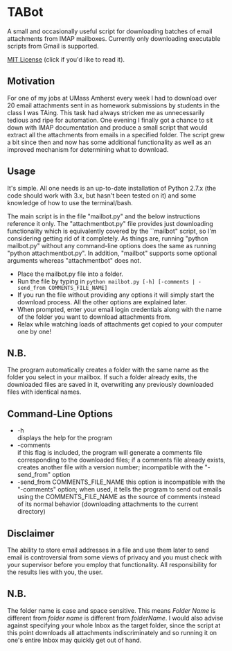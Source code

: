 TABot
==============================
A small and occasionally useful script for downloading batches of email attachments
from IMAP mailboxes. Currently only downloading executable scripts from Gmail is supported.

[MIT License](http://opensource.org/licenses/MIT) (click if you'd like to read
it).


Motivation
------------------------------
For one of my jobs at UMass Amherst every week I had to download over 20 email attachments sent
in as homework submissions by students in the class I was TAing. 
This task had always stricken me as unnecessarily tedious and ripe for automation. 
One evening I finally got a chance to sit down with IMAP documentation and produce a small script
that would extract all the attachments from emails in a specified folder.
The script grew a bit since then and now has some additional functionality as well as an improved
mechanism for determining what to download.

Usage
------------------------------
It's simple. All one needs is an up-to-date installation of Python 2.7.x
(the code should work with 3.x, but hasn't been tested on it) and some
knowledge of how to use the terminal/bash. 

The main script is in the file "mailbot.py" and the below instructions reference it only. 
The "attachmentbot.py" file provides just
downloading functionality which is equivalently covered by the ``mailbot" script,
so I'm considering getting rid of it completely.
As things are, running "python mailbot.py" without any command-line options does the same as running
"python attachmentbot.py".
In addition, "mailbot" supports some optional arguments whereas "attachmentbot" does not.

* Place the mailbot.py file into a folder.
* Run the file by typing in  ```python mailbot.py [-h] [-comments | -send_from COMMENTS_FILE_NAME]```
* If you run the file without providing any options it will simply start the download process.
All the other options are explained later.
* When prompted, enter your email login credentials along with the name of the folder you want 
	to download  attachments from.
* Relax while watching loads of attachments get copied to your computer one by one!

N.B.
------------------------------
The program automatically creates a folder with the same name as the folder you select in your
mailbox.
If such a folder already exits, the downloaded files are saved in it, overwriting any previously
downloaded files with identical names.


Command-Line Options
------------------------------

* -h 	
	displays the help for the program
* -comments 	
	if this flag is included, the program will generate a comments file corresponding
  	to the downloaded files; if a comments file already exists, creates another file with a
	version number; incompatible with the "-send_from" option
* -send_from COMMENTS_FILE_NAME 
this option is incompatible with the "-comments" option; when used, it tells the
program to send out emails using the COMMENTS_FILE_NAME as the source of comments instead
of its normal behavior (downloading attachments to the current directory)

Disclaimer
------------------------------

The ability to store email addresses in a file and use them later to send email is controversial
from some views of privacy and you must check with your supervisor before you employ that functionality. 
All responsibility for the results lies with you, the user.

N.B.
------------------------------
The folder name is case and space sensitive. This means *Folder Name* is
different from *folder name* is different from *folderName*. I would also
advise against specifying your whole Inbox as the target folder, since the
script at this point downloads all attachments indiscriminately and so
running it on one's entire Inbox may quickly get out of hand.

